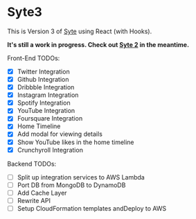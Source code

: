 # Syte3

This is Version 3 of [Syte](https://github.com/rigoneri/Syte2) using React (with Hooks).

**It's still a work in progress. Check out [Syte 2](https://github.com/rigoneri/Syte2) in the meantime.**

Front-End TODOs:

-   [x] Twitter Integration
-   [x] Github Integration
-   [x] Dribbble Integration
-   [x] Instagram Integration
-   [x] Spotify Integration
-   [x] YouTube Integration
-   [x] Foursquare Integration
-   [x] Home Timeline
-   [x] Add modal for viewing details
-   [x] Show YouTube likes in the home timeline
-   [x] Crunchyroll Integration

Backend TODOs:

-   [ ] Split up integration services to AWS Lambda
-   [ ] Port DB from MongoDB to DynamoDB
-   [ ] Add Cache Layer
-   [ ] Rewrite API
-   [ ] Setup CloudFormation templates andDeploy to AWS
